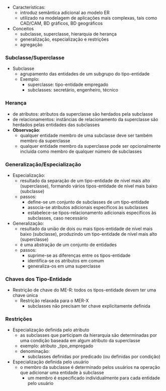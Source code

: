 - Características:
	- introduz semântica adicional ao modelo ER
	- utilizado na modelagem de aplicações mais complexas, tais como CAD/CAM, BD gráficos, BD geográficos
- Conceitos
	- subclasse, superclasse, hierarquia de herança
	- generalização, especialização e restrições
	- agregação

### Subclasse/Superclasse
- Subclasse
	- agrupamento das entidades de um subgrupo do tipo-entidade
	- Exemplo:
		- superclasse: tipo-entidade empregado
		- subclasses: secretário, engenheiro, técnico

### Herança
- de atributos: atributos da superclasse são herdados pela subclasse
- de relacionamentos: instâncias de relacionamento da superclasse são herdados pelas entidades das subclasses
- **Observação**: 
	- qualquer entidade membro de uma subclasse deve ser também membro da superclasse
	- qualquer entidade membro da superclasse pode ser opcionalmente incluída como membro de qualquer número de subclasses

### Generalização/Especialização
- Especialização: 
	- resultado da separação de um tipo-entidade de nível mais alto (superclasse), formando vários tipos-entidade de nível mais baixo (subclasse)
	- passos: 
		- define-se um conjunto de subclasses de um tipo-entidade
		- associa-se atributos adicionais específicos às subclasses
		- estabelece-se tipos-relacionamento adicionais específicos às subclasses, caso necessário
- Generalização:
	- resultado da união de dois ou mais tipos-entidade de nível mais baixo (subclasse), produzindo um tipo-entidade de nível mais alto (superclasse)
	- é uma abstração de um conjunto de entidades
	- passos:
		- suprime-se as diferenças entre os tipos-entidade
		- identifica-se os atributos em comum
		- generaliza-os em uma superclasse

### Chaves dos Tipo-Entidade
- Restrição de chave do ME-R: todos os tipos-entidade devem ter uma chave única
	- Restrição relaxada para o MER-X
		- subclasses não precisam ter chave explicitamente definida

### Restrições
- Especialização definida pelo atributo
	- as subclasses que participam da hierarquia são determinadas por uma condição baseada em algum atributo da superclasse
	- exemplo: atributo _tipo_empregado
	- denominação:
		- subclasses definidas por predicado (ou definidas por condição)
- Especialização definida pelo usuário
	- o membro da subclasse é determinado pelos usuários na operação que adicionar uma entidade à subclasse
		- um membro é especificado individualmente para cada entidade pelo usuário